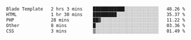 <!--START_SECTION:waka-->

```txt
Blade Template   2 hrs 3 mins    ████████████░░░░░░░░░░░░░   48.26 %
HTML             1 hr 30 mins    █████████░░░░░░░░░░░░░░░░   35.37 %
PHP              28 mins         ██▓░░░░░░░░░░░░░░░░░░░░░░   11.22 %
Other            8 mins          █░░░░░░░░░░░░░░░░░░░░░░░░   03.36 %
CSS              3 mins          ▒░░░░░░░░░░░░░░░░░░░░░░░░   01.49 %
```

<!--END_SECTION:waka-->
